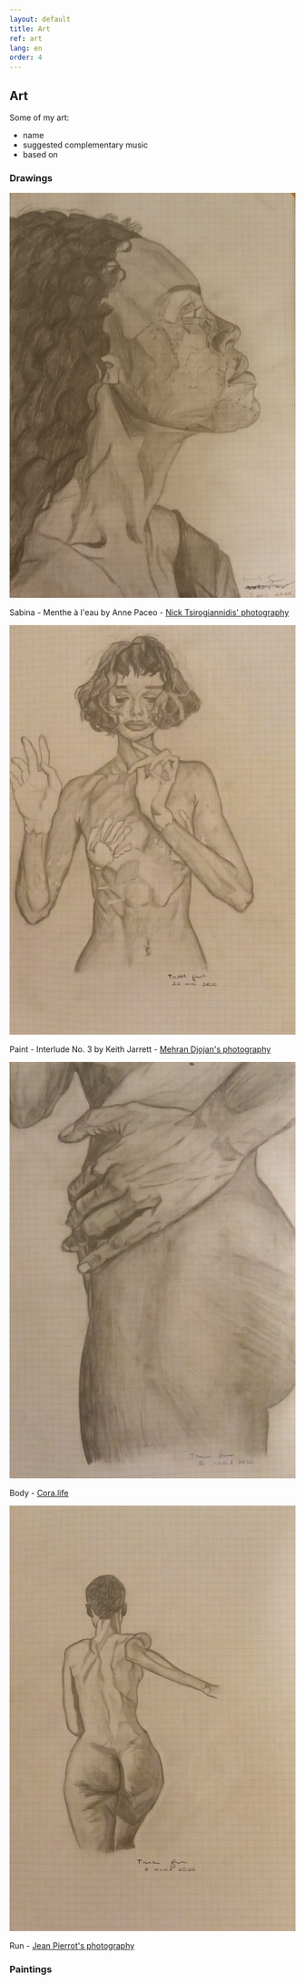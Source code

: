 ```yaml
---
layout: default
title: Art
ref: art
lang: en
order: 4
---
```


## Art

Some of my art:
- name
- suggested complementary music
- based on

### Drawings

<div class="gallery">

<div class="pic">
<img src="files/drawings/sabina.jpg">
<p class="piclabel">Sabina - Menthe à l'eau by Anne Paceo - <a href="https://www.instagram.com/p/B9AenjgFafE/">Nick Tsirogiannidis' photography</a></p>
</div>

<div class="pic">
<img src="files/drawings/paint.jpg">
<p class="piclabel">Paint - Interlude No. 3 by Keith Jarrett - <a href="https://www.instagram.com/p/B3__YbvCm37/">Mehran Djojan's photography</a></p>
</div>

<div class="pic">
<img src="files/drawings/body.jpg">
<p class="piclabel">Body - <a href="https://www.instagram.com/p/Be4FnVKFLpf/">Cora.life</a> </p>
</div>

<div class="pic">
<img src="files/drawings/run.jpg">
<p class="piclabel">Run - <a href="https://www.instagram.com/p/Bpu5KgTnGeF/">Jean Pierrot's photography</a> </p>
</div>
</div>

### Paintings

